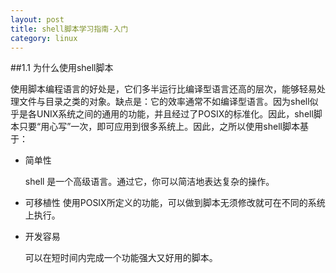 ```yaml
---
layout: post
title: shell脚本学习指南-入门
category: linux
---
```



##1.1 为什么使用shell脚本

使用脚本编程语言的好处是，它们多半运行比编译型语言还高的层次，能够轻易处理文件与目录之类的对象。缺点是：它的效率通常不如编译型语言。因为shell似乎是各UNIX系统之间的通用的功能，并且经过了POSIX的标准化。因此，shell脚本只要“用心写”一次，即可应用到很多系统上。因此，之所以使用shell脚本基于：


* 简单性

	shell 是一个高级语言。通过它，你可以简洁地表达复杂的操作。

* 可移植性
	使用POSIX所定义的功能，可以做到脚本无须修改就可在不同的系统上执行。

* 开发容易

	可以在短时间内完成一个功能强大又好用的脚本。



[百度]: https://baidu.com/ 
